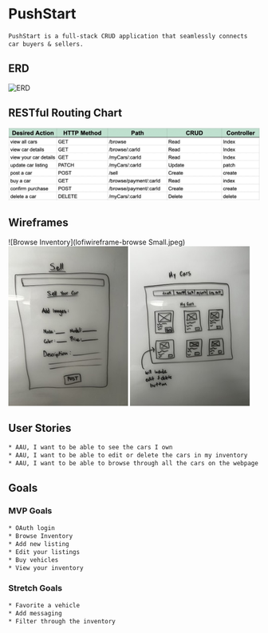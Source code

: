 # PushStart
```
PushStart is a full-stack CRUD application that seamlessly connects car buyers & sellers.
```
## ERD
![ERD](erd.drawio.svg)

## RESTful Routing Chart
![RESTful](RESTful.JPG)


## Wireframes

![Browse Inventory](lofiwireframe-browse Small.jpeg)
![List Car For Sale](wireframe-sell.jpeg)
![View Cars You Own](mycars-wireframe.jpeg)

## User Stories
```
* AAU, I want to be able to see the cars I own
* AAU, I want to be able to edit or delete the cars in my inventory
* AAU, I want to be able to browse through all the cars on the webpage
```
## Goals
### MVP Goals
```
* OAuth login
* Browse Inventory
* Add new listing
* Edit your listings
* Buy vehicles
* View your inventory
```

### Stretch Goals
```
* Favorite a vehicle
* Add messaging
* Filter through the inventory
```
